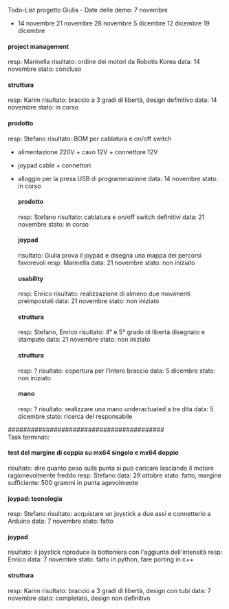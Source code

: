 Todo-List progetto Giulia - 
Date delle demo: 
  7 novembre
* 14 novembre
  21 novembre
  28 novembre
  5 dicembre
  12 dicembre
  19 dicembre


#### project management ####
resp: Marinella
risultato: ordine dei motori da Robotis Korea
data: 14 novembre
stato: concluso


#### struttura ####
resp: Karim
risultato: braccio a 3 gradi di libertà, design definitivo
data: 14 novembre
stato: in corso


#### prodotto ####
resp: Stefano
risultato: BOM per cablatura e on/off switch
- alimentazione 220V + cavo 12V + connettore 12V
- joypad cable + connettori
- alloggio per la presa USB di programmazione
data: 14 novembre
stato: in corso
        
        
  #### prodotto ####
  resp: Stefano
  risultato: cablatura e on/off switch definitivi
  data: 21 novembre
  stato: in corso

  
  #### joypad ####
  risultato: Giulia prova il joypad e disegna una mappa dei percorsi favorevoli
  resp: Marinella
  data: 21 novembre
  stato: non iniziato


  #### usability ####
  resp: Enrico
  risultato: realizzazione di almeno due movimenti preimpostati
  data: 21 novembre
  stato: non iniziato
  
  
  #### struttura ####
  resp: Stefano, Enrico
  risultato: 4° e 5° grado di libertà disegnato e stampato
  data: 21 novembre
  stato: non iniziato



    #### struttura ####
    resp: ?
    risultato: copertura per l'intero braccio
    data: 5 dicembre
    stato: non iniziato

        
    #### mano ####
    resp: ?
    risultato: realizzare una mano underactuated a tre dita
    data: 5 dicembre
    stato: ricerca del responsabile
                
#########################################    
Task terminati:

#### test del margine di coppia su mx64 singolo e mx64 doppio ####
risultato: dire quanto peso sulla punta si può caricare lasciando il motore ragionevolmente freddo
resp: Stefano
data: 29 ottobre
stato: fatto, margine sufficiente: 500 grammi in punta agevolmente


#### joypad: tecnologia ####
resp: Stefano
risultato: acquistare un joystick a due assi e connetterlo a Arduino
data: 7 novembre
stato: fatto

#### joypad ####
risultato: il joystick riproduce la bottoniera con l'aggiunta dell'intensità
resp: Enrico
data: 7 novembre
stato: fatto in python, fare porting in c++


#### struttura ####
resp: Karim
risultato: braccio a 3 gradi di libertà, design con tubi
data: 7 novembre
stato: completato, design non definitivo



